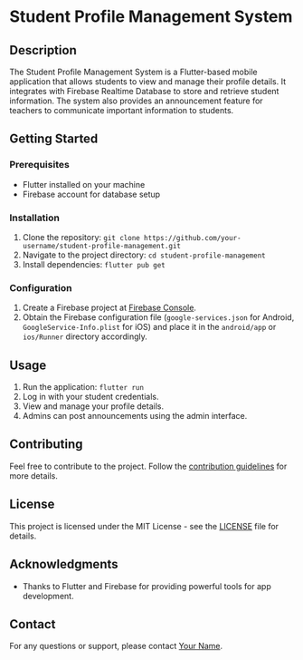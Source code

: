 # Student Profile Management System

## Description

The Student Profile Management System is a Flutter-based mobile application that allows students to view and manage their profile details. It integrates with Firebase Realtime Database to store and retrieve student information. The system also provides an announcement feature for teachers to communicate important information to students.

## Getting Started

### Prerequisites

- Flutter installed on your machine
- Firebase account for database setup

### Installation

1. Clone the repository: `git clone https://github.com/your-username/student-profile-management.git`
2. Navigate to the project directory: `cd student-profile-management`
3. Install dependencies: `flutter pub get`

### Configuration

1. Create a Firebase project at [Firebase Console](https://console.firebase.google.com/).
2. Obtain the Firebase configuration file (`google-services.json` for Android, `GoogleService-Info.plist` for iOS) and place it in the `android/app` or `ios/Runner` directory accordingly.

## Usage

1. Run the application: `flutter run`
2. Log in with your student credentials.
3. View and manage your profile details.
4. Admins can post announcements using the admin interface.

## Contributing

Feel free to contribute to the project. Follow the [contribution guidelines](CONTRIBUTING.md) for more details.

## License

This project is licensed under the MIT License - see the [LICENSE](LICENSE) file for details.

## Acknowledgments

- Thanks to Flutter and Firebase for providing powerful tools for app development.

## Contact

For any questions or support, please contact [Your Name](mailto:your.email@example.com).
